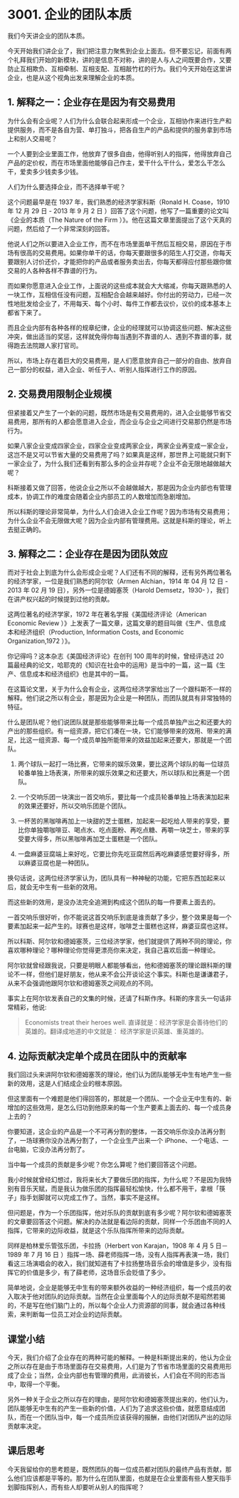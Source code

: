 # 3001. 企业的团队本质

我们今天讲企业的团队本质。

今天开始我们讲企业了，我们把注意力聚焦到企业上面去。但不要忘记，前面有两个礼拜我们开始的新模块，讲的是信息不对称，讲的是人与人之间既要合作，又要防止互相欺负、互相牵制、互相支配、互相敲竹杠的行为。我们今天开始在这里讲企业，也是从这个视角出发来理解企业的本质。

## 1. 解释之一：企业存在是因为有交易费用

为什么会有企业呢？人们为什么会联合起来形成一个企业，互相协作来进行生产和提供服务，而不是各自为营、单打独斗，把各自生产的产品和提供的服务拿到市场上和别人交易呢？

一个人要到企业里面工作，他放弃了很多自由，他得听别人的指挥，他得放弃自己产品的定价权，而在市场里面他能够自己作主，爱干什么干什么，爱怎么干怎么干，爱卖多少钱卖多少钱。

人们为什么要选择企业，而不选择单干呢？

这个问题最早是在 1937 年，我们熟悉的经济学家科斯（Ronald H. Coase，1910 年 12 月 29 日 - 2013 年 9 月 2 日 ）回答了这个问题，他写了一篇重要的论文叫《企业的本质（The Nature of the Firm ）》。他在这篇文章里面提出了这个天真的问题，然后给了一个非常深刻的回答。

他说人们之所以要进入企业工作，而不在市场里面单干然后互相交易，原因在于市场有很高的交易费用。如果你单干的话，你每天要跟很多的陌生人打交道，你每天要跟别人讨价还价，才能把你的产品或者服务卖出去，你每天都得应付那些跟你做交易的人各种各样不靠谱的行为。

而如果你愿意进入企业工作，上面说的这些成本就会大大缩减，你每天跟熟悉的人一块工作，互相信任没有问题，互相配合会越来越好。你付出的劳动力，已经一次性地批发给企业了，不用每天、每个小时、每件工作都去议价，议价的成本基本上都省下来了。

而且企业内部有各种各样的规章纪律，企业的经理就可以协调这些问题、解决这些冲突，做出适当的奖惩，这样就免得你每当遇到不靠谱的人、遇到不靠谱的事，就得跑去法院跟人家打官司。

所以，市场上存在着巨大的交易费用，是人们愿意放弃自己一部分的自由、放弃自己一部分的权益，进入企业、听任于人、听别人指挥进行工作的原因。

## 2. 交易费用限制企业规模

但紧接着又产生了一个新的问题，既然市场是有交易费用的，进入企业能够节省交易费用，那所有的人都会愿意进入企业，而企业与企业之间进行交易那仍然是市场行为。

如果八家企业变成四家企业，四家企业变成两家企业，两家企业再变成一家企业，这岂不是又可以节省大量的交易费用了吗？如果真是这样，那世界上可能就只剩下一家企业了，为什么我们还看到有那么多的企业并存呢？企业不会无限地越做越大呢？

科斯接着又做了回答，他说企业之所以不会越做越大，那是因为企业内部也有管理成本，协调工作的难度会随着企业内部员工的人数增加而急剧增加。

所以科斯的理论非常简单，为什么人们会进入企业工作呢？因为市场有交易费用；为什么企业不会无限做大呢？因为企业内部有管理费用。这就是科斯的理论，听上去挺正确的。

## 3. 解释之二：企业存在是因为团队效应

而对于社会上到底为什么会形成企业呢？人们还有不同的解释，还有另外两位著名的经济学家，一位是我们熟悉的阿尔钦（Armen Alchian，1914 年 04 月 12 日 - 2013 年 02 月 19 日），另外一位是德姆塞茨（Harold Demsetz，1930- ），我们在讲产权兴起的时候提到过他的贡献。

这两位著名的经济学家，1972 年在著名学报《美国经济评论（American Economic Review ）》上发表了一篇文章，这篇文章的题目叫做《生产、信息成本和经济组织（Production, Information Costs, and Economic Organization,1972 ）》。

你记得吗？这本杂志《美国经济评论》在创刊 100 周年的时候，曾经评选过 20 篇最经典的论文，哈耶克的《知识在社会中的运用》是当中的一篇，这一篇《生产、信息成本和经济组织》也是其中的一篇。

在这篇论文里，关于为什么会有企业，这两位经济学家给出了一个跟科斯不一样的解释。他们说之所以有企业，那是因为企业是一种团队，而团队就具有非常独特的特征。

什么是团队呢？他们说团队就是那些能够带来比每一个成员单独产出之和还要大的产出的那些组织。有一组资源，把它们凑在一块，它们能够带来的效用、带来的满足，比这一组资源、每一个成员单独所能带来的效益加起来还要大，那就是一个团队。

1. 两个球队一起打一场比赛，它带来的娱乐效果，要比这两个球队的每一位球员轮番单独上场表演，所带来的娱乐效果之和还要大，所以球队和比赛是一个团队。

2. 一个交响乐团一块演出一首交响乐，要比每一个成员轮番单独上场表演加起来的效果还要好，所以交响乐团是个团队。

3. 一杯苦的黑咖啡再加上一块甜的芝士蛋糕，加起来一起吃给人带来的享受，要比你单独嚼咖啡豆、喝点水、吃点面粉、再吃点糖、再嚼一块芝士，带来的享受要大得多，所以黑咖啡再加芝士蛋糕是一个团队。

4. 一盘麻婆豆腐端上来好吃，它要比你先吃豆腐然后再吃麻婆感觉要好得多，所以麻婆豆腐也是一种团队。

换句话说，这两位经济学家认为，团队具有一种神秘的功能，它把东西加起来以后，就会无中生有一些新的效用。

而这些新的效用，是没办法完全追溯到构成这个团队的每一件要素上面去的。

一首交响乐很好听，你不能说这首交响乐到底是谁贡献了多少，整个效果是每一个要素加起来一起产生的。球赛也是这样，咖啡芝士蛋糕也这样，麻婆豆腐也这样。

所以科斯、阿尔钦和德姆塞茨，三位经济学家，他们就提供了两种不同的理论，你喜欢哪种理论？哪种理论你觉得更漂亮你来决定，我自己喜欢后面一种理论。

阿尔钦就曾经跟我说，只要是明眼人都能够看出，他和德姆塞茨的理论跟科斯的理论不一样，但他们是好朋友，他从来不会公开谈论这个事实。科斯也是谦谦君子，从来不会强调他跟阿尔钦和德姆塞茨之间观点的不同。

事实上在阿尔钦发表自己的文集的时候，还请了科斯作序。科斯的序言头一句话非常精彩，他说:

> Economists treat their heroes well. 直译就是：经济学家是会善待他们的英雄的。翻译成地道的中文就是： 经济学家是识英雄、重英雄的。

## 4. 边际贡献决定单个成员在团队中的贡献率

我们回过头来讲阿尔钦和德姆塞茨的理论，他们认为团队能够无中生有地产生一些新的效用，这是人们结成企业的根本原因。

但这里面有一个难题是他们得回答的，那就是一个团队、一个企业无中生有的、新增加的这些效用，是怎么归功到他原来的每一个生产要素上面去的、每一个成员身上去的？

你要知道，这企业的产品是一个不可再分割的整体，一首交响乐你没办法再分割了，一场球赛你没办法再分割了，一个企业生产出来一个 iPhone、一个电话、一台电脑，它没办法再分割了。

当中每一个成员的贡献是多少呢？你怎么算呢？他们要回答这个问题。

我小时候就曾经幻想过，我将来长大了要做乐团的指挥，为什么呢？不是因为我特别有音乐天赋，而是我认为做乐团的指挥最轻松愉快，什么都不用干，拿根「筷子」指手划脚就可以完成工作了。当然，事实不是这样。

但问题是，作为一个乐团指挥，他对乐队的贡献到底有多少呢？阿尔钦和德姆塞茨的文章要回答这个问题。解决的办法就是看边际的贡献，同样一个乐团由不同的人指挥，它带来的边际收益，就是这个乐队指挥所带来的边际贡献。

同样是柏林爱乐管弦乐团，卡拉扬（Herbert von Karajan，1908 年 4 月 5 日－1989 年 7 月 16 日 ）指挥一场、薛老师指挥一场，没有人指挥再表演一场，我们看这三场演唱会的收入，我们就知道有了卡拉扬整场音乐会的增值是多少，没有指挥它的价值是多少，有了薛老师，这场音乐会贬值了多少。

简单地说，企业是能够无中生有的带来额外收益的一种经济组织，每一个成员的收入取决于他对团队的边际贡献。当然在企业里面每个人的边际贡献不是昭然若揭的，不是写在他们脑门上的，所以每个企业人力资源部的同事，就会通过各种线索，来判断每一位员工对企业的边际贡献。

## 课堂小结

今天，我们介绍了企业存在的两种可能的解释。一种是科斯提出来的，他认为企业之所以存在是由于市场里面存在交易费用，人们是为了节省市场里面的交易费用形成了企业；当然，企业内部也有管理的费用，此消彼长，人们会在不同的形态当中，取得一个平衡。

另外一种关于企业之所以存在的理由，是阿尔钦和德姆塞茨提出来的，他们认为，团队能够无中生有的产生一些新的价值，人们为了追求这些价值，就愿意结成团队，而在一个团队当中，每一个成员所应该获得的报酬，由他们对团队产出的边际贡献率决定。

## 课后思考

今天我留给你的思考题是，既然团队的每一位成员都对团队的最终产品有贡献，那么他们应该都是平等的。那为什么在团队里面，也就是在企业里面有些人整天指手划脚指挥别人，而有些人却要听从别人的指挥呢？

